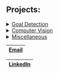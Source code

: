 <!--
- 🔭 I’m currently working on ...
- 🌱 I’m currently learning ...
- 👯 I’m looking to collaborate on ...
- 🤔 I’m looking for help with ...
- 💬 Ask me about ...
- 📫 How to reach me: ...
- 😄 Pronouns: ...
- ⚡ Fun fact: ...
-->
## Projects:
<details>
   <summary><a href="https://github.com/stars/rpande1996/lists/goal-detection" target="_blank">Goal Detection</a></summary>

1. [15 Piece Puzzle: ](https://github.com/rpande1996/15_Piece_Puzzle_Solver)

   <img src="https://github.com/rpande1996/15_Piece_Puzzle_Solver/blob/main/media/gif/Vis.gif" width="240" height="240"/>

2. [BFS Goal Detection Algorithm: ](https://github.com/rpande1996/BFS_Goal_Detection_Algorithm)

   ![GIF](https://github.com/rpande1996/BFS_Goal_Detection_Algorithm/blob/main/media/gif/output.gif)

3. [DFS Mouse Simulator: ](https://github.com/rpande1996/DFS_Mouse_Simulator)

   ![GIF](https://github.com/rpande1996/DFS_Mouse_Simulator/blob/main/media/gif/Maze_3.gif)

4. [Dijkstra Goal Detection Algorithm (w/ Clearance Visualization): ](https://github.com/rpande1996/Dijkstra_Goal_Detection_Rigid)

   ![GIF](https://github.com/rpande1996/Dijkstra_Goal_Detection_Rigid/blob/main/media/gifs/output.gif)

5. [Dijkstra Goal Detection Algorithm (w/o Clearance Visualization): ](https://github.com/rpande1996/Dijkstra_Goal_Detection_Algorithm)

   ![GIF](https://github.com/rpande1996/Dijkstra_Goal_Detection_Algorithm/blob/main/media/gif/output.gif)

6. [A* Goal Detection Algorithm: ](https://github.com/rpande1996/AStar_Goal_Detection_Algorithm)

   ![GIF](https://github.com/rpande1996/AStar_Goal_Detection_Algorithm/blob/main/media/gif/output.gif)

7. [Autonomous World Navigation: ](https://github.com/rpande1996/Autonomous_World_Navigation)

   <img src="https://github.com/rpande1996/Autonomous_World_Navigation/blob/main/media/gif/world2_rviz.gif" width="408/1.25" height="222/1.25"/>
   <img src="https://github.com/rpande1996/Autonomous_World_Navigation/blob/main/media/gif/world2_gazebo.gif" width="408/1.25" height="229.5/1.25"/>
   
</details>
<details>  
   <summary><a href="https://github.com/stars/rpande1996/lists/computer-vision" target="_blank">Computer Vision</a></summary>

1. [Trajectory Plotting: ](https://github.com/rpande1996/Trajectory_Plotting)
   
   <img src="https://github.com/rpande1996/Trajectory_Plotting/blob/main/media/output/Plot_for_video1.jpg" width="640/1.5" height="480/1.5"/>
   
2. [Green Signal Detector: ](https://github.com/rpande1996/Green_Signal_Detector)

   ![GIF](https://github.com/rpande1996/Green_Signal_Detector/blob/main/media/output.gif)
   
3. [Direction Detector: ](https://github.com/rpande1996/Direction_Detector)

   ![GIF](https://github.com/rpande1996/Direction_Detector/blob/main/output/dir.gif)
   
4. [Video Correction: ](https://github.com/rpande1996/Video_Correction)
   
   <img src="https://github.com/rpande1996/Video_Correction/blob/master/media/gif/input.gif" width="600/1.75" height="338/1.75"/>
   <img src="https://github.com/rpande1996/Video_Correction/blob/master/media/gif/output.gif" width="544/1.75" height="306/1.75"/>
   
5. [AR Plotting: ](https://github.com/rpande1996/AR_Plotting)
   
   <img src="https://github.com/rpande1996/AR_Plotting/blob/main/media/gif/testudo.gif" width="600/1.75" height="338/1.75"/>
   <img src="https://github.com/rpande1996/AR_Plotting/blob/main/media/gif/cube.gif" width="600/1.75" height="338/1.75"/>
   
6. [Object Retrieval: ](https://github.com/rpande1996/Object_Retrieval)
   
   <img src="https://github.com/rpande1996/Object_Retrieval/blob/main/media/gif/obj_tr.gif" width="544/1.75" height="306/1.75"/>
   <img src="https://github.com/rpande1996/Object_Retrieval/blob/main/media/gif/obj_retrv.gif" width="544/1.75" height="306/1.75"/>
   
7. [Lane Detection: ](https://github.com/rpande1996/Lane_Detection)
   
   <img src="https://github.com/rpande1996/Lane_Detection/blob/main/media/gif/video1.gif" width="544/1.75" height="306/1.75"/>
   <img src="https://github.com/rpande1996/Lane_Detection/blob/main/media/gif/video2.gif" width="544/1.75" height="306/1.75"/>
   
8. [Optical Flow: ](https://github.com/rpande1996/Optical_Flow)
   
   ![GIF](https://github.com/rpande1996/Optical_Flow/blob/main/media/gif/vector_field.gif)
   
9. [Stereo Vision: ](https://github.com/rpande1996/Stereo_Vision)
   
   <img src="https://github.com/rpande1996/Stereo_Vision/blob/main/media/output/Cycle/Merged_Cycle.png" width="544/1.75" height="306/1.75"/>
   
</details>
<details>
   <summary><a href="https://github.com/stars/rpande1996/lists/miscellaneous" target="_blank">Miscellaneous</a></summary>
</details>

|[Email](mailto:rpande@umd.edu)|
|---|

|[LinkedIn](https://www.linkedin.com/in/rajanpande/)|
|---|
